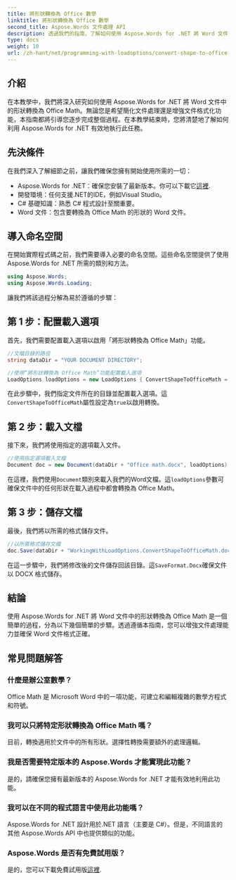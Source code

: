 ```yaml
---
title: 將形狀轉換為 Office 數學
linktitle: 將形狀轉換為 Office 數學
second_title: Aspose.Words 文件處理 API
description: 透過我們的指南，了解如何使用 Aspose.Words for .NET 將 Word 文件中的形狀轉換為 Office Math。輕鬆增強文件格式。
type: docs
weight: 10
url: /zh-hant/net/programming-with-loadoptions/convert-shape-to-office-math/
---
```

## 介紹

在本教學中，我們將深入研究如何使用 Aspose.Words for .NET 將 Word 文件中的形狀轉換為 Office Math。無論您是希望簡化文件處理還是增強文件格式化功能，本指南都將引導您逐步完成整個過程。在本教學結束時，您將清楚地了解如何利用 Aspose.Words for .NET 有效地執行此任務。

## 先決條件

在我們深入了解細節之前，讓我們確保您擁有開始使用所需的一切：

- Aspose.Words for .NET：確保您安裝了最新版本。你可以下載它[這裡](https://releases.aspose.com/words/net/).
- 開發環境：任何支援.NET的IDE，例如Visual Studio。
- C# 基礎知識：熟悉 C# 程式設計至關重要。
- Word 文件：包含要轉換為 Office Math 的形狀的 Word 文件。

## 導入命名空間

在開始實際程式碼之前，我們需要導入必要的命名空間。這些命名空間提供了使用 Aspose.Words for .NET 所需的類別和方法。

```csharp
using Aspose.Words;
using Aspose.Words.Loading;
```

讓我們將該過程分解為易於遵循的步驟：

## 第 1 步：配置載入選項

首先，我們需要配置載入選項以啟用「將形狀轉換為 Office Math」功能。

```csharp
//文檔目錄的路徑
string dataDir = "YOUR DOCUMENT DIRECTORY";

//使用“將形狀轉換為 Office Math”功能配置載入選項
LoadOptions loadOptions = new LoadOptions { ConvertShapeToOfficeMath = true };
```

在此步驟中，我們指定文件所在的目錄並配置載入選項。這`ConvertShapeToOfficeMath`屬性設定為`true`以啟用轉換。

## 第 2 步：載入文檔

接下來，我們將使用指定的選項載入文件。

```csharp
//使用指定選項載入文檔
Document doc = new Document(dataDir + "Office math.docx", loadOptions);
```

在這裡，我們使用`Document`類別來載入我們的Word文檔。這`loadOptions`參數可確保文件中的任何形狀在載入過程中都會轉換為 Office Math。

## 第 3 步：儲存文檔

最後，我們將以所需的格式儲存文件。

```csharp
//以所需格式儲存文檔
doc.Save(dataDir + "WorkingWithLoadOptions.ConvertShapeToOfficeMath.docx", SaveFormat.Docx);
```

在這一步驟中，我們將修改後的文件儲存回該目錄。這`SaveFormat.Docx`確保文件以 DOCX 格式儲存。

## 結論

使用 Aspose.Words for .NET 將 Word 文件中的形狀轉換為 Office Math 是一個簡單的過程，分為以下幾個簡單的步驟。透過遵循本指南，您可以增強文件處理能力並確保 Word 文件格式正確。

## 常見問題解答

### 什麼是辦公室數學？  
Office Math 是 Microsoft Word 中的一項功能，可建立和編輯複雜的數學方程式和符號。

### 我可以只將特定形狀轉換為 Office Math 嗎？  
目前，轉換適用於文件中的所有形狀。選擇性轉換需要額外的處理邏輯。

### 我是否需要特定版本的 Aspose.Words 才能實現此功能？  
是的，請確保您擁有最新版本的 Aspose.Words for .NET 才能有效地利用此功能。

### 我可以在不同的程式語言中使用此功能嗎？  
Aspose.Words for .NET 設計用於.NET 語言（主要是 C#）。但是，不同語言的其他 Aspose.Words API 中也提供類似的功能。

### Aspose.Words 是否有免費試用版？  
是的，您可以下載免費試用版[這裡](https://releases.aspose.com/).
